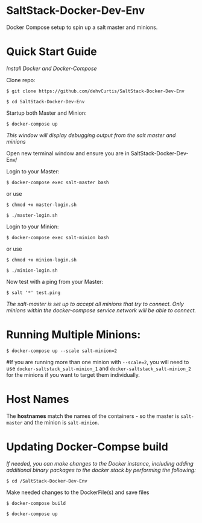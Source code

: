 # SaltStack-Docker-Dev-Env
Docker Compose setup to spin up a salt master and minions.

# Quick Start Guide

*Install Docker and Docker-Compose*

Clone repo:

`$ git clone https://github.com/dehvCurtis/SaltStack-Docker-Dev-Env`

`$ cd SaltStack-Docker-Dev-Env`

Startup both Master and Minion:

`$ docker-compose up`

*This window will display debugging output from the salt master and minions*

Open new terminal window and ensure you are in SaltStack-Docker-Dev-Env/

Login to your Master:

`$ docker-compose exec salt-master bash`

or use

`$ chmod +x master-login.sh`

`$ ./master-login.sh`

Login to your Minion:

`$ docker-compose exec salt-minion bash`

or use

`$ chmod +x minion-login.sh`

`$ ./minion-login.sh`

Now test with a ping from your Master:

`$ salt '*' test.ping`

*The salt-master is set up to accept all minions that try to connect. Only minions within the docker-compose service network will be able to connect.*

# Running Multiple Minions:

`$ docker-compose up --scale salt-minion=2`

  #If you are running more than one minion with `--scale=2`, you will need to use `docker-saltstack_salt-minion_1` and `docker-saltstack_salt-minion_2` for the minions if you want to target them individually.

# Host Names
The **hostnames** match the names of the containers - so the master is `salt-master` and the minion is `salt-minion`.

# Updating Docker-Compse build

*If needed, you can make changes to the Docker instance, including adding additional binary packages to the docker stack by performing the following:*

`$ cd /SaltStack-Docker-Dev-Env`

Make needed changes to the DockerFile(s) and save files

`$ docker-compose build`

`$ docker-compose up`
